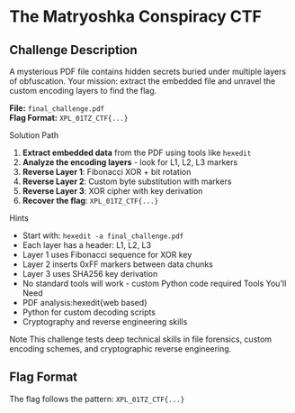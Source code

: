 # The Matryoshka Conspiracy CTF

## Challenge Description
A mysterious PDF file contains hidden secrets buried under multiple layers of obfuscation. 
Your mission: extract the embedded file and unravel the custom encoding layers to find the flag.

**File:** `final_challenge.pdf`  
**Flag Format:** `XPL_01TZ_CTF{...}`  


Solution Path
1. **Extract embedded data** from the PDF using tools like `hexedit`
2. **Analyze the encoding layers** - look for L1, L2, L3 markers
3. **Reverse Layer 1**: Fibonacci XOR + bit rotation
4. **Reverse Layer 2**: Custom byte substitution with markers  
5. **Reverse Layer 3**: XOR cipher with key derivation
6. **Recover the flag**: `XPL_01TZ_CTF{...}`

 Hints
- Start with: `hexedit -a final_challenge.pdf`
- Each layer has a header: L1, L2, L3
- Layer 1 uses Fibonacci sequence for XOR key
- Layer 2 inserts 0xFF markers between data chunks
- Layer 3 uses SHA256 key derivation
- No standard tools will work - custom Python code required
Tools You'll Need
- PDF analysis:hexedit{web based}
- Python for custom decoding scripts
- Cryptography and reverse engineering skills

Note
This challenge tests deep technical skills in file forensics, custom encoding schemes, and cryptographic reverse engineering.

## Flag Format
The flag follows the pattern: `XPL_01TZ_CTF{...}`
